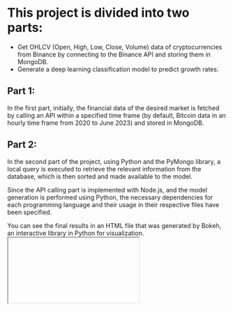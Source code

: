 <!DOCTYPE html>
<html>
<head>
  <meta charset="UTF-8">
</head>
<body>
    <h1>This project is divided into two parts:</h1>
    <ul>
        <li>
            Get OHLCV (Open, High, Low, Close, Volume) data of cryptocurrencies from Binance by connecting to the Binance API and storing 	them in MongoDB.
        </li>
        <li>
            Generate a deep learning classification model to predict growth rates.
        </li>
    </ul>
    <h2>Part 1:</h2>
    <p>In the first part, initially, the financial data of the desired market is fetched by calling an API within a specified time frame (by default, Bitcoin data in an hourly time frame from 2020 to June 2023) and stored in MongoDB.</p>
    <h2>Part 2:</h2>
    <p>In the second part of the project, using Python and the PyMongo library, a local query is executed to retrieve the relevant information from the database, which is then sorted and made available to the model.</p>
    <p>Since the API calling part is implemented with Node.js, and the model generation is performed using Python, the necessary dependencies for each programming language and their usage in their respective files have been specified.</p>
    <p>You can see the final results in an HTML file that was generated by Bokeh, an interactive library in Python for visualization.
    <iframe scr="https://github.com/HashemEzzati/classification-growth-rate/blob/master/Deep-learning-classification-model/results/result-1.html">Click here to see the results.</iframe></p>
</body>
</html>
